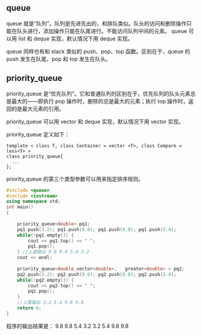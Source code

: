 ## queue

queue 就是“队列”。队列是先进先出的，和排队类似。队头的访问和删除操作只能在队头进行，添加操作只能在队尾进行。不能访问队列中间的元素。
queue 可以用 list 和 deque 实现，默认情况下用 deque 实现。



 queue 同样也有和 stack 类似的 push、pop、top 函数。区别在于，queue 的 push 发生在队尾，pop 和 top 发生在队头。 

## priority_queue

 priority_queue 是“优先队列”。它和普通队列的区别在于，优先队列的队头元素总是最大的——即执行 pop 操作时，删除的总是最大的元素；执行 top 操作时，返回的是最大元素的引用。 

 priority_queue 可以用 vector 和 deque 实现，默认情况下用 vector 实现。 



priority_queue 定义如下：

```
template < class T, class Container = vector <T>, class Compare = less<T> >
class priority_queue{
  ...
};
```

priority_queue 的第三个类型参数可以用来指定排序规则。



```c++
#include <queue>
#include <iostream>
using namespace std;
int main()
{
    
    priority_queue<double> pq1;
    pq1.push(3.2); pq1.push(9.8); pq1.push(9.8); pq1.push(5.4);
    while(!pq1.empty()) {
        cout << pq1.top() << " ";
        pq1.pop();
    } //上面输出 9.8 9.8 5.4 3.2
    cout << endl;
    
    priority_queue<double,vector<double>,	greater<double> > pq2;
    pq2.push(3.2); pq2.push(9.8); pq2.push(9.8); pq2.push(5.4);
    while(!pq2.empty()) {
        cout << pq2.top() << " ";
        pq2.pop();
    }
    //上面输出 3.2 5.4 9.8 9.8
    return 0;
}
```

 程序的输出结果是：
9.8 9.8 5.4 3.2
3.2 5.4 9.8 9.8 